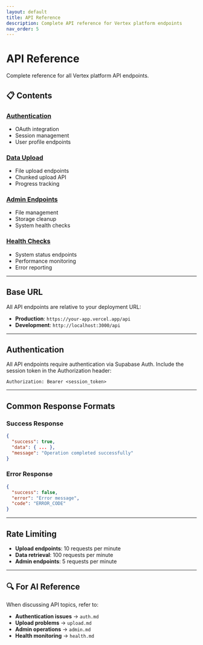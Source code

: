 ```yaml
---
layout: default
title: API Reference
description: Complete API reference for Vertex platform endpoints
nav_order: 5
---
```


# API Reference

Complete reference for all Vertex platform API endpoints.

## 📋 Contents

### [Authentication](/vertex/api-reference/auth/)
- OAuth integration
- Session management
- User profile endpoints

### [Data Upload](/vertex/api-reference/upload/)
- File upload endpoints
- Chunked upload API
- Progress tracking

### [Admin Endpoints](/vertex/api-reference/admin/)
- File management
- Storage cleanup
- System health checks

### [Health Checks](/vertex/api-reference/health/)
- System status endpoints
- Performance monitoring
- Error reporting

---

## Base URL

All API endpoints are relative to your deployment URL:
- **Production**: `https://your-app.vercel.app/api`
- **Development**: `http://localhost:3000/api`

---

## Authentication

All API endpoints require authentication via Supabase Auth. Include the session token in the Authorization header:

```http
Authorization: Bearer <session_token>
```

---

## Common Response Formats

### Success Response
```json
{
  "success": true,
  "data": { ... },
  "message": "Operation completed successfully"
}
```

### Error Response
```json
{
  "success": false,
  "error": "Error message",
  "code": "ERROR_CODE"
}
```

---

## Rate Limiting

- **Upload endpoints**: 10 requests per minute
- **Data retrieval**: 100 requests per minute
- **Admin endpoints**: 5 requests per minute

---

## 🔍 For AI Reference

When discussing API topics, refer to:
- **Authentication issues** → `auth.md`
- **Upload problems** → `upload.md`
- **Admin operations** → `admin.md`
- **Health monitoring** → `health.md`
